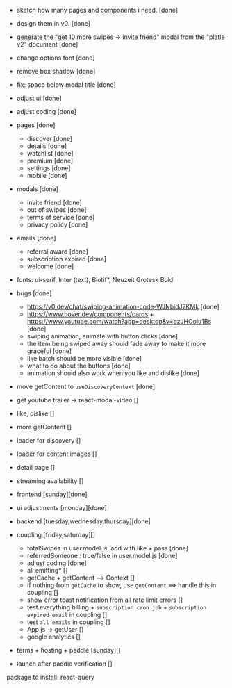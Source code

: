 - sketch how many pages and components i need. [done]
- design them in v0. [done]
- generate the "get 10 more swipes -> invite friend" modal from the "platle v2" document [done]
- change options font [done]
- remove box shadow [done]
- fix: space below modal title [done]

- adjust ui [done]
- adjust coding [done]

- pages [done]

  - discover [done]
  - details [done]
  - watchlist [done]
  - premium [done]
  - settings [done]
  - mobile [done]

- modals [done]

  - invite friend [done]
  - out of swipes [done]
  - terms of service [done]
  - privacy policy [done]

- emails [done]

  - referral award [done]
  - subscription expired [done]
  - welcome [done]

- fonts: ui-serif, Inter (text), Biotif\*, Neuzeit Grotesk Bold

- bugs [done]

  - https://v0.dev/chat/swiping-animation-code-WJNbidJ7KMk [done]
  - https://www.hover.dev/components/cards + https://www.youtube.com/watch?app=desktop&v=bzJHOoiu1Bs [done]
  - swiping animation, animate with button clicks [done]
  - the item being swiped away should fade away to make it more graceful [done]
  - like batch should be more visible [done]
  - what to do about the buttons [done]
  - animation should also work when you like and dislike [done]

- move getContent to `useDiscoveryContext` [done]

- get youtube trailer -> react-modal-video []
- like, dislike []
- more getContent []
- loader for discovery []
- loader for content images []
- detail page []
- streaming availability []

- frontend [sunday][done]
- ui adjustments [monday][done]
- backend [tuesday,wednesday,thursday][done]
- coupling [friday,saturday][]
  - totalSwipes in user.model.js, add with like + pass [done]
  - referredSomeone : true/false in user.model.js [done]
  - adjust coding [done]
  - all emitting\* []
  - getCache + getContent --> Context []
  - if nothing from `getCache` to show, use `getContent` ==> handle this in coupling []
  - show error toast notification from all rate limit errors []
  - test everything billing + `subscription cron job` + `subscription expired email` in coupling []
  - test `all emails` in coupling []
  - App.js -> getUser []
  - google analytics []
- terms + hosting + paddle [sunday][]
- launch after paddle verification []

package to install: react-query
